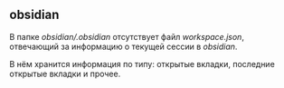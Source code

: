 ## obsidian

В папке *obsidian/.obsidian* отсутствует файл *workspace.json*, отвечающий за информацию о текущей сессии в *obsidian*. 

В нём хранится информация по типу: открытые вкладки, последние открытые вкладки и прочее.
